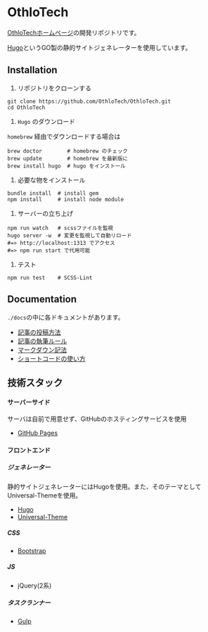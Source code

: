 # OthloTech

[OthloTechホームページ](www.othlo.tech)の開発リポジトリです。

[Hugo](https://gohugo.io/)というGO製の静的サイトジェネレーターを使用しています。

## Installation

1. リポジトリをクローンする

  ```
  git clone https://github.com/OthloTech/OthloTech.git
  cd OthloTech
  ```

1. `Hugo` のダウンロード

  `homebrew` 経由でダウンロードする場合は  

  ```
brew doctor        # homebrew のチェック
brew update        # homebrew を最新版に
brew install hugo  # hugo をインストール
```

1. 必要な物をインストール

  ```
bundle install  # install gem
npm install     # install node module
```

1. サーバーの立ち上げ

  ```
npm run watch   # scssファイルを監視
hugo server -w  # 変更を監視して自動リロード
#=> http://localhost:1313 でアクセス
#=> npm run start で代用可能
```

1. テスト

  ```
npm run test    # SCSS-Lint
```


## Documentation

`./docs`の中に各ドキュメントがあります。
- [記事の投稿方法](https://github.com/OthloTech/OthloTech/blob/master/docs/new-post.md)
- [記事の執筆ルール](https://github.com/OthloTech/OthloTech/blob/master/docs/write-post.md)
- [マークダウン記法](https://github.com/OthloTech/OthloTech/blob/master/docs/markdown.md)
- [ショートコードの使い方](https://github.com/OthloTech/OthloTech/blob/master/docs/shortcodes.md)

## 技術スタック

#### サーバーサイド

サーバは自前で用意せず、GitHubのホスティングサービスを使用
- [GitHub Pages](https://pages.github.com/)

#### フロントエンド

##### ジェネレーター
静的サイトジェネレーターにはHugoを使用。また、そのテーマとしてUniversal-Themeを使用。

- [Hugo](https://gohugo.io/)
- [Universal-Theme](https://github.com/devcows/hugo-universal-theme)

##### CSS
- [Bootstrap](http://getbootstrap.com/)

##### JS
- jQuery(2系)

##### タスクランナー
- [Gulp](http://gulpjs.com/)
